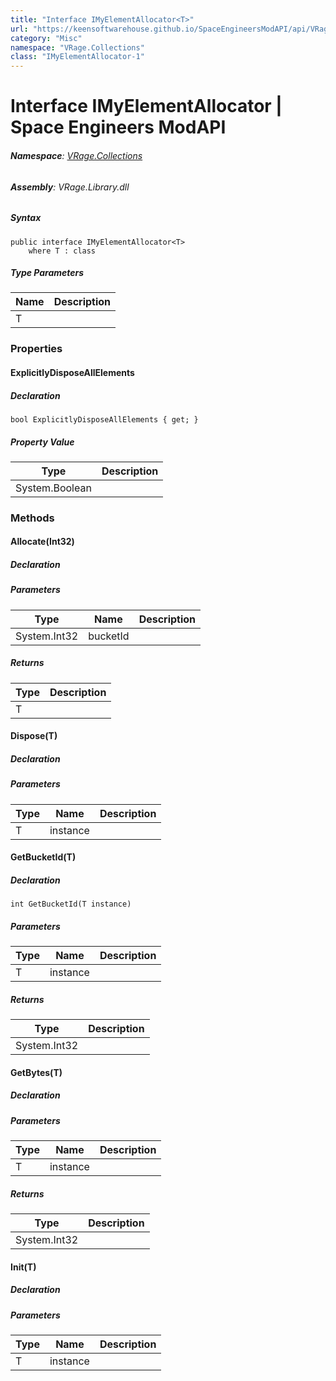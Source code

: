 ```yaml
---
title: "Interface IMyElementAllocator<T>"
url: "https://keensoftwarehouse.github.io/SpaceEngineersModAPI/api/VRage.Collections.IMyElementAllocator-1.html"
category: "Misc"
namespace: "VRage.Collections"
class: "IMyElementAllocator-1"
---
```


# Interface IMyElementAllocator<T> | Space Engineers ModAPI

###### **Namespace**: [VRage.Collections](https://keensoftwarehouse.github.io/SpaceEngineersModAPI/api/VRage.Collections.html)

###### **Assembly**: VRage.Library.dll

##### Syntax

```
public interface IMyElementAllocator<T>
    where T : class
```

##### Type Parameters

| Name | Description |
| --- | --- |
| T   |     |

### Properties

#### ExplicitlyDisposeAllElements

##### Declaration

```
bool ExplicitlyDisposeAllElements { get; }
```

##### Property Value

| Type | Description |
| --- | --- |
| System.Boolean |     |

### Methods

#### Allocate(Int32)

##### Declaration

##### Parameters

| Type | Name | Description |
| --- | --- | --- |
| System.Int32 | bucketId |     |

##### Returns

| Type | Description |
| --- | --- |
| T   |     |

#### Dispose(T)

##### Declaration

##### Parameters

| Type | Name | Description |
| --- | --- | --- |
| T   | instance |     |

#### GetBucketId(T)

##### Declaration

```
int GetBucketId(T instance)
```

##### Parameters

| Type | Name | Description |
| --- | --- | --- |
| T   | instance |     |

##### Returns

| Type | Description |
| --- | --- |
| System.Int32 |     |

#### GetBytes(T)

##### Declaration

##### Parameters

| Type | Name | Description |
| --- | --- | --- |
| T   | instance |     |

##### Returns

| Type | Description |
| --- | --- |
| System.Int32 |     |

#### Init(T)

##### Declaration

##### Parameters

| Type | Name | Description |
| --- | --- | --- |
| T   | instance |     |